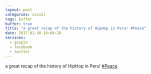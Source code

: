 ```yaml
---
layout: post
categories: social
tags: buffer
buffer: true
title: "a great recap of the history of HipHop in Peru! #Peace"
date: 2017-01-30 16:04:28
services: 
  - google
  - facebook
  - twitter
---
```

a great recap of the history of HipHop in Peru! <a href="https://twitter.com/#!/search?q=%23Peace" title="#Peace" class="hashtag" rel="external nofollow" target="_blank">#Peace</a>

